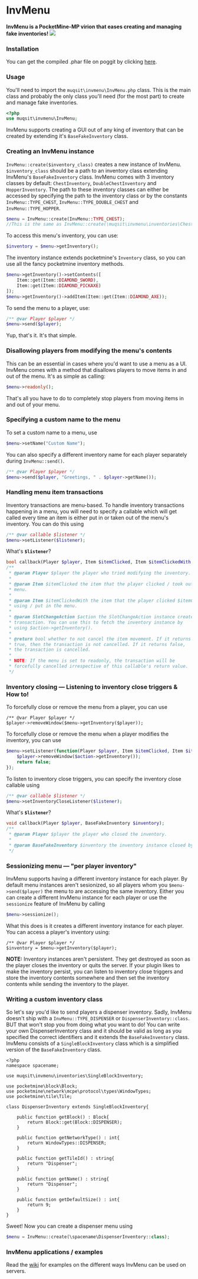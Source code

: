 # InvMenu
**InvMenu is a PocketMine-MP virion that eases creating and managing fake inventories!**
[![](https://poggit.pmmp.io/shield.state/InvMenu)](https://poggit.pmmp.io/p/InvMenu)

### Installation
You can get the compiled .phar file on poggit by clicking [here](https://poggit.pmmp.io/ci/Muqsit/InvMenu/~).

### Usage
You'll need to import the `muqsit\invmenu\InvMenu.php` class. This is the main class and probably the only class you'll need (for the most part) to create and manage fake inventories.
```php
<?php
use muqsit\invmenu\InvMenu;
```

InvMenu supports creating a GUI out of any king of inventory that can be created by extending it's `BaseFakeInventory` class.

### Creating an InvMenu instance
`InvMenu::create($inventory_class)` creates a new instance of InvMenu. `$inventory_class` should be a path to an inventory class extending InvMenu's `BaseFakeInventory` class. InvMenu comes with 3 inventory classes by default: `ChestInventory`, `DoubleChestInventory` and `HopperInventory`. The path to these inventory classes can either be accessed by specifying the path to the inventory class or by the constants `InvMenu::TYPE_CHEST`, `InvMenu::TYPE_DOUBLE_CHEST` and `InvMenu::TYPE_HOPPER`.

```php
$menu = InvMenu::create(InvMenu::TYPE_CHEST);
//This is the same as InvMenu::create(\muqsit\invmenu\inventories\ChestInventory::class);
```

To access this menu's inventory, you can use:
```php
$inventory = $menu->getInventory();
```

The inventory instance extends pocketmine's `Inventory` class, so you can use all the fancy pocketmine inventory methods.
```php
$menu->getInventory()->setContents([
	Item::get(Item::DIAMOND_SWORD),
	Item::get(Item::DIAMOND_PICKAXE)
]);
$menu->getInventory()->addItem(Item::get(Item::DIAMOND_AXE));
```
To send the menu to a player, use:
```php
/** @var Player $player */
$menu->send($player);
```
Yup, that's it. It's that simple.

### Disallowing players from modifying the menu's contents
This can be an essential in cases where you'd want to use a menu as a UI. InvMenu comes with a method that disallows players to move items in and out of the menu. It's as simple as calling:
```php
$menu->readonly();
```
That's all you have to do to completely stop players from moving items in and out of your menu.

### Specifying a custom name to the menu
To set a custom name to a menu, use
```php
$menu->setName("Custom Name");
```
You can also specify a different inventory name for each player separately during `InvMenu::send()`.
```php
/** @var Player $player */
$menu->send($player, "Greetings, " . $player->getName());
```

### Handling menu item transactions
Inventory transactions are menu-based. To handle inventory transactions happening in a menu, you will need to specify a callable which will get called every time an item is either put in or taken out of the menu's inventory. You can do this using
```php
/** @var callable $listener */
$menu->setListener($listener);
```
What's **`$listener`**?
```php
bool callback(Player $player, Item $itemClicked, Item $itemClickedWith, SlotChangeAction $action);
/**
 * @param Player $player the player who tried modifying the inventory.
 *
 * @param Item $itemClicked the item that the player clicked / took out of the
 * menu.
 *
 * @param Item $itemClickedWith the item that the player clicked $itemClicked
 * using / put in the menu.
 *
 * @param SlotChangeAction $action the SlotChangeAction instance created during the
 * transaction. You can use this to fetch the inventory instance by
 * using $action->getInventory().
 *
 * @return bool whether to not cancel the item movement. If it returns
 * true, then the transaction is not cancelled. If it returns false,
 * the transaction is cancelled.
 *
 * NOTE: If the menu is set to readonly, the transaction will be
 * forcefully cancelled irrespective of this callable's return value.
 */
```

### Inventory closing — Listening to inventory close triggers & How to!
To forcefully close or remove the menu from a player, you can use
```
/** @var Player $player */
$player->removeWindow($menu->getInventory($player));
```
To forcefully close or remove the menu when a player modifies the inventory, you can use
```php
$menu->setListener(function(Player $player, Item $itemClicked, Item $itemClickedWith, SlotChangeAction $action) : bool{
	$player->removeWindow($action->getInventory());
	return false;
});
```
To listen to inventory close triggers, you can specify the inventory close callable using
```php
/** @var callable $listener */
$menu->setInventoryCloseListener($listener);
```
What's **`$listener`**?
```php
void callback(Player $player, BaseFakeInventory $inventory);
/**
 * @param Player $player the player who closed the inventory.
 *
 * @param BaseFakeInventory $inventory the inventory instance closed by the player.
 */
```

### Sessionizing menu — "per player inventory"
InvMenu supports having a different inventory instance for each player. By default menu instances aren't sesionized, so all players whom you `$menu->send($player)` the menu to are accessing the same inventory. Either you can create a different InvMenu instance for each player or use the `sessionize` feature of InvMenu by calling
```php
$menu->sessionize();
```
What this does is it creates a different inventory instance for each player. You can access a player's inventory using:
```
/** @var Player $player */
$inventory = $menu->getInventory($player);
```
**NOTE:** Inventory instances aren't persistent. They get destroyed as soon as the player closes the inventory or quits the server. If your plugin likes to make the inventory persist, you can listen to inventory close triggers and store the inventory contents somewhere and then set the inventory contents while sending the inventory to the player.

### Writing a custom inventory class
So let's say you'd like to send players a dispenser inventory. Sadly, InvMenu doesn't ship with a `InvMenu::TYPE_DISPENSER` or `DispenserInventory::class`. BUT that won't stop you from doing what you want to do! You can write your own DispenserInventory class and it should be valid as long as you specified the correct identifiers and it extends the `BaseFakeInventory` class. InvMenu consists of a `SingleBlockInventory` class which is a simplified version of the `BaseFakeInventory` class.
```
<?php
namespace spacename;

use muqsit\invmenu\inventories\SingleBlockInventory;

use pocketmine\block\Block;
use pocketmine\network\mcpe\protocol\types\WindowTypes;
use pocketmine\tile\Tile;

class DispenserInventory extends SingleBlockInventory{

	public function getBlock() : Block{
		return Block::get(Block::DISPENSER);
	}

	public function getNetworkType() : int{
		return WindowTypes::DISPENSER;
	}

	public function getTileId() : string{
		return "Dispenser";
	}

	public function getName() : string{
		return "Dispenser";
	}

	public function getDefaultSize() : int{
		return 9;
	}
}
```
Sweet! Now you can create a dispenser menu using
```php
$menu = InvMenu::create(\spacename\DispenserInventory::class);
```

### InvMenu applications / examples
Read the [wiki](https://github.com/Muqsit/InvMenu/wiki/Examples) for examples on the different ways InvMenu can be used on servers.


